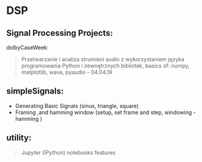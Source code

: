 # DSP

## Signal Processing Projects:

dolbyCaseWeek:
>Przetwarzanie i analiza strumieni audio z wykorzystaniem języka programowania Python i zewnętrznych bibliotek, basics of: numpy, matplotlib, wave, pyaudio - 04.04.19

## simpleSignals:
- Generating Basic Signals (sinus, triangle, square)
- Framing ,and hamming window (setup, set frame and step, windowing - hamming )

## utility:
> Jupyter (IPython) notebooks features
